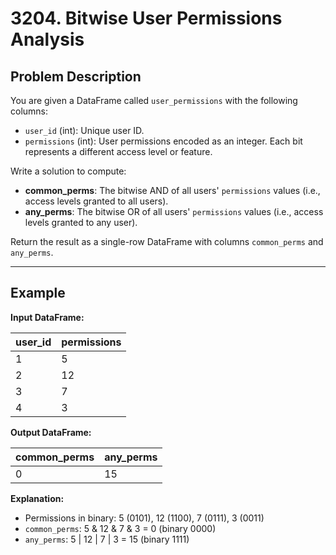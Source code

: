 # 3204. Bitwise User Permissions Analysis

## Problem Description

You are given a DataFrame called `user_permissions` with the following columns:
- `user_id` (int): Unique user ID.
- `permissions` (int): User permissions encoded as an integer. Each bit represents a different access level or feature.

Write a solution to compute:
- **common_perms**: The bitwise AND of all users' `permissions` values (i.e., access levels granted to all users).
- **any_perms**: The bitwise OR of all users' `permissions` values (i.e., access levels granted to any user).

Return the result as a single-row DataFrame with columns `common_perms` and `any_perms`.

---

## Example

**Input DataFrame:**

| user_id | permissions |
|---------|-------------|
| 1       | 5           |
| 2       | 12          |
| 3       | 7           |
| 4       | 3           |

**Output DataFrame:**

| common_perms | any_perms |
|--------------|-----------|
| 0            | 15        |

**Explanation:**
- Permissions in binary: 5 (0101), 12 (1100), 7 (0111), 3 (0011)
- `common_perms`: 5 & 12 & 7 & 3 = 0 (binary 0000)
- `any_perms`: 5 | 12 | 7 | 3 = 15 (binary 1111)

